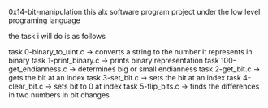 0x14-bit-manipulation
this alx software program project under the low level programing language

the task i will do is as follows 

task 0-binary_to_uint.c ->  converts a string to the number it represents in binary
task 1-print_binary.c ->  prints binary representation
task 100-get_endianness.c ->  determines big or small endianness
task 2-get_bit.c ->  gets the bit at an index
task 3-set_bit.c ->  sets the bit at an index
task 4-clear_bit.c ->  sets bit to 0 at index
task 5-flip_bits.c ->  finds the differences in two numbers in bit changes

